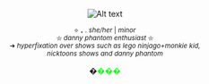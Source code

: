 
<div align="center">


![Alt text](https://i.postimg.cc/yxk5KxMz/Untitled770-20250105003218.png)

<div align="center">

<sub>⟡ ₊ .  *she/her* |  *minor*     
⛥     *danny phantom enthusiast*      ⛥  
   ➜ *hyperfixation over shows such as lego ninjago+monkie kid,   
nicktoons shows and danny phantom*

<div align="center"> 



<div align="center">
�</span><span style="color: #13ff12">�</span><span style="color: #13ff12">�</span><span style="color: #13ff13">�
